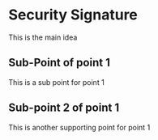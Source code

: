 # Security Signature

This is the main idea

## Sub-Point of point 1

This is a sub point for point 1
## Sub-point 2 of point 1
This is another supporting point for point 1

